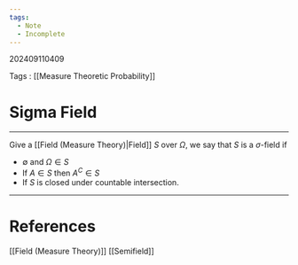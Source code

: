 ```yaml
---
tags:
  - Note
  - Incomplete
---
```

202409110409

Tags : [[Measure Theoretic Probability]]
# Sigma Field
---
Give a [[Field (Measure Theory)|Field]] $S$ over $\Omega$, we say that $S$ is a $\sigma$-field if
- $\emptyset$ and $\Omega\in S$
- If $A\in S$ then $A^C\in S$ 
- If $S$ is closed under countable intersection.

---
# References
[[Field (Measure Theory)]]
[[Semifield]]